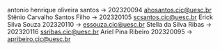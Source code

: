antonio henrique oliveira santos -> 202320094 ahosantos.cic@uesc.br
Stênio Carvalho Santos Filho -> 202320105 scsantos.cic@uesc.br
Erick Silva Souza 202320110 -> essouza.cic@uesc.br
Stella da Silva Ribas -> 202320116 ssribas.cic@uesc.br
Ariel Pina Ribeiro 202320095 -> apribeiro.cic@uesc.br

